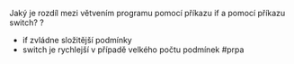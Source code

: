Jaký je rozdíl mezi větvením programu pomocí příkazu if a pomocí příkazu switch?
?
- if zvládne složitější podmínky 
- switch je rychlejší v případě velkého počtu podmínek
#prpa 
